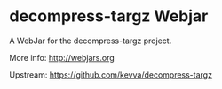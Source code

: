 decompress-targz Webjar
==================

A WebJar for the decompress-targz project.

More info: http://webjars.org

Upstream: https://github.com/kevva/decompress-targz
